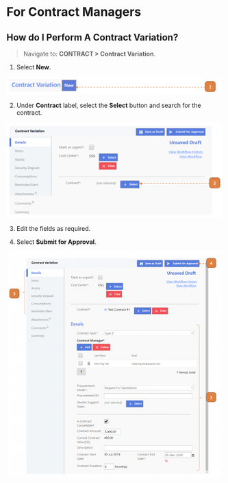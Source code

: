 # For Contract Managers

## How do I Perform A Contract Variation?

> Navigate to: **CONTRACT > Contract Variation**.

1. Select **New**.

![](images/ContractCM22.png "ContractCM22")

2. Under **Contract** label, select the **Select** button and search for the contract.

![](images/ContractCM23.png "ContractCM23")

3. Edit the fields as required.

4. Select **Submit for Approval**.

![](images/ContractCM24.png "ContractCM24")